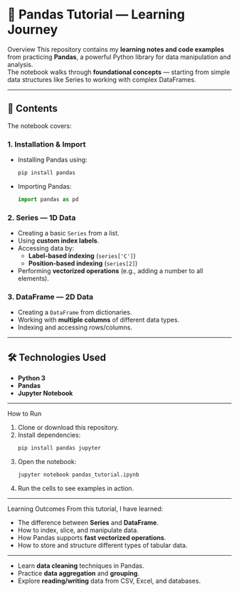 # 📘 Pandas Tutorial — Learning Journey

Overview
This repository contains my **learning notes and code examples** from practicing **Pandas**, a powerful Python library for data manipulation and analysis.  
The notebook walks through **foundational concepts** — starting from simple data structures like Series to working with complex DataFrames.

---

## 📂 Contents
The notebook covers:

### 1. **Installation & Import**
- Installing Pandas using:
  ```bash
  pip install pandas
  ```
- Importing Pandas:
  ```python
  import pandas as pd
  ```

### 2. **Series — 1D Data**
- Creating a basic `Series` from a list.
- Using **custom index labels**.
- Accessing data by:
  - **Label-based indexing** (`series['C']`)
  - **Position-based indexing** (`series[2]`)
- Performing **vectorized operations** (e.g., adding a number to all elements).

### 3. **DataFrame — 2D Data**
- Creating a `DataFrame` from dictionaries.
- Working with **multiple columns** of different data types.
- Indexing and accessing rows/columns.

---

## 🛠 Technologies Used
- **Python 3**
- **Pandas**
- **Jupyter Notebook**

---

 How to Run
1. Clone or download this repository.
2. Install dependencies:
   ```bash
   pip install pandas jupyter
   ```
3. Open the notebook:
   ```bash
   jupyter notebook pandas_tutorial.ipynb
   ```
4. Run the cells to see examples in action.

---

 Learning Outcomes
From this tutorial, I have learned:
- The difference between **Series** and **DataFrame**.
- How to index, slice, and manipulate data.
- How Pandas supports **fast vectorized operations**.
- How to store and structure different types of tabular data.

---
- Learn **data cleaning** techniques in Pandas.
- Practice **data aggregation** and **grouping**.
- Explore **reading/writing** data from CSV, Excel, and databases.
